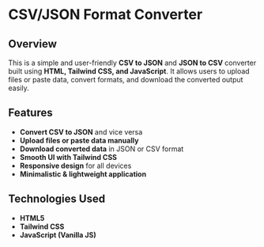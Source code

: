 # CSV/JSON Format Converter

## Overview
This is a simple and user-friendly **CSV to JSON** and **JSON to CSV** converter built using **HTML, Tailwind CSS, and JavaScript**. It allows users to upload files or paste data, convert formats, and download the converted output easily.

## Features
- **Convert CSV to JSON** and vice versa  
- **Upload files or paste data manually**  
- **Download converted data** in JSON or CSV format  
- **Smooth UI with Tailwind CSS**  
- **Responsive design** for all devices  
- **Minimalistic & lightweight application**  

##  Technologies Used
- **HTML5**
- **Tailwind CSS**
- **JavaScript (Vanilla JS)**


